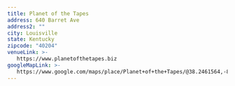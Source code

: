 ```yaml
---
title: Planet of the Tapes
address: 640 Barret Ave
address2: ""
city: Louisville
state: Kentucky
zipcode: "40204"
venueLink: >-
   https://www.planetofthetapes.biz
googleMapLink: >-
   https://www.google.com/maps/place/Planet+of+the+Tapes/@38.2461564,-85.7383794,17z/data=!3m1!4b1!4m6!3m5!1s0x886973eb133b6c9f:0xad54c356b1cd6308!8m2!3d38.2461523!4d-85.7335085!16s%2Fg%2F11j6_2m7t3?hl=en-US&entry=ttu
---
```

